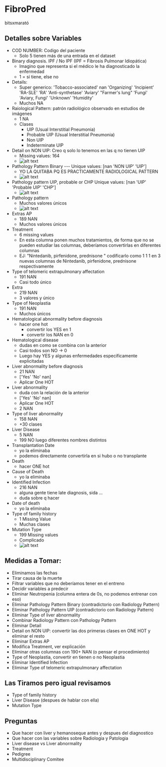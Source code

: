 # FibroPred
bitsxmarató


## Detalles sobre Variables

- COD NUMBER: Codigo del paciente
  - Solo 5 tienen más de una entrada en el dataset
- Binary diagnosis. IPF / No IPF (IPF = Fibrosis Pulmonar Idiopática)
  - Imagino que representa si el médico le ha diagnosticado la enfermedad
  - 1 = sí tiene, else no
- Details: 
  - Super generico: 'Tobacco-associated' nan 'Organizing' 'Incipient' 'RA-SLE' 'RA' 'Anti-synthetase' 'Aviary' "Farmer's lung" 'Fungi' 'Aviary, Fungi' 'Unknown' 'Humidity'
  - Muchos NA
- Raiological Pattern: patrón radiológico observado en estudios de imágenes
  - 1 NA
  - Clases
    - UIP (Usual Interstitial Pneumonia)
    - Probable UIP (Usual Interstitial Pneumonia)
    - Non UIP
    - Indeterminate UIP
- Detail on NON UIP: Creo q solo lo tenemos en las q no tienen UIP
  - Missing values: 164
  - ![alt text](image.png)
- Pathology Pattern Binary --- Unique values: [nan 'NON UIP' 'UIP']
  - YO LA QUITABA PQ ES PRACTICAMENTE RADIOLOGICAL PATTERN
  - ![alt text](image-3.png)
- Pathology pattern UIP, probable or CHP 
    Unique values: [nan 'UIP' 'Probable UIP' 'CHP']
    - ![alt text](image-2.png)
- Pathology pattern
    - Muchos valores únicos
    - ![alt text](image-1.png)
- Extras AP 
  - 189 NAN
  - Muchos valores únicos
- Treatment 
  - 6 missing values 
  - En esta columna ponen muchos tratamientos, de forma que no se pueden estudiar las columnas, deberíamos convertirlas en diferentes columnas
  - EJ: "Nintedanib, pirfenidone, prednisone " codificarlo como 1 1 1 en 3 nuevas columnas de Nintedanib, pirfenidone, prednisone respectivamente
- Type of telomeric extrapulmonary affectation
  - 191 NAN
  - Casi todo único 
- Extra
  - 219 NAN
  - 3 valores y único
- Type of Neoplastia
  - 191 NAN
  - Muchos únicos
- Hematological abnormality before diagnosis
  - hacer one hot
    - convertir los YES en 1
    - convertir los NAN en 0
- Hematological disease
  - dudas en como se combina con la anterior
  - Casi todos son NO -> 0
  - Luego hay YES y algunas enfermedades especificamente explicitadas
- Liver abnormality before diagnosis
  - 21 NAN
  - ['Yes' 'No' nan]
  - Aplicar One HOT
- Liver abnormality 
  - duda con la relación de la anterior
  - ['Yes' 'No' nan]
  - Aplicar One HOT
  - 2 NAN
- Type of liver abnormality
  - 158 NAN
  - +30 clases
- Liver Disease
  - 5 NAN
  - 199 NO luego diferentes nombres distintos
- Transplantation Date
  - yo la eliminaba
  - podemos directamente convertirla en si hubo o no transplante
- Death
  - hacer ONE hot
- Cause of Death
  - yo la eliminaba
- Identified Infection
  - 216 NAN 
  - alguna gente tiene late diagnosis, sida ...
  - duda sobre q hacer
- Date of death 
  - yo la eliminaba
- Type of family history
  - 1 Missing Value
  - Muchas clases
- Mutation Type
  - 199 Missing values
  - Complicado
  - ![alt text](image-4.png)


## Medidas a Tomar:
- Eliminamos las fechas
- Tirar causa de la muerte
- Filtrar variables que no deberíamos tener en el entreno
- Decidir variables a predecir
- Eliminar Neutropenia (columna entera de 0s, no podemos entrenar con eso)
- Eliminar Pathology Pattern Binary (contradictorio con Radiology Pattern)
- Eliminar Pathology Pattern UIP (contradictorio con Radiology Pattern)
- Eliminar Type of liver abnormality
- Combinar Radiology Pattern con Pathology Pattern
- Eliminar Detail 
- Detail on NON UIP: convertir las dos primeras clases en ONE HOT y eliminar el resto
- Eliminar Extras AP
- Modifica Treatment, ver explicación
- Eliminar otras columnas con 190+ NAN (o pensar el procedimiento)
- Type of Neoplastia, convertir en tienen o no Neoplastia
- Eliminar Identified Infection
- Eliminar Type of telomeric extrapulmonary affectation

## Las Tiramos pero igual revisamos
- Type of family history
- Liver Disease (despues de hablar con ella)
- Mutation Type

## Preguntas
- Que hacer con liver y hemanoseque antes y despues del diagnostico
- Que hacer con las variables sobre Radiologia y Patologia
- Liver disease vs Liver abnormality
- Treatment
- Pedigree
- Multidisciplinary Comitee